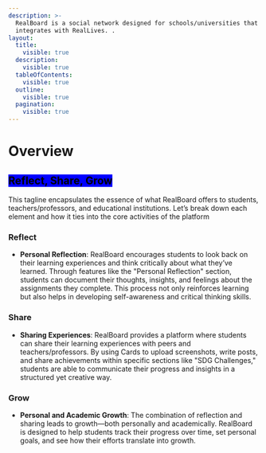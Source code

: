 ```yaml
---
description: >-
  RealBoard is a social network designed for schools/universities that
  integrates with RealLives. .
layout:
  title:
    visible: true
  description:
    visible: true
  tableOfContents:
    visible: true
  outline:
    visible: true
  pagination:
    visible: true
---
```


# Overview

## <mark style="background-color:blue;">**Reflect, Share, Grow**</mark>

This tagline encapsulates the essence of what RealBoard offers to students, teachers/professors, and educational institutions. Let’s break down each element and how it ties into the core activities of the platform

### **Reflect**

* **Personal Reflection**: RealBoard encourages students to look back on their learning experiences and think critically about what they’ve learned. Through features like the "Personal Reflection" section, students can document their thoughts, insights, and feelings about the assignments they complete. This process not only reinforces learning but also helps in developing self-awareness and critical thinking skills.

### **Share**

* **Sharing Experiences**: RealBoard provides a platform where students can share their learning experiences with peers and teachers/professors. By using Cards to upload screenshots, write posts, and share achievements within specific sections like "SDG Challenges," students are able to communicate their progress and insights in a structured yet creative way.

### **Grow**

* **Personal and Academic Growth**: The combination of reflection and sharing leads to growth—both personally and academically. RealBoard is designed to help students track their progress over time, set personal goals, and see how their efforts translate into growth.
